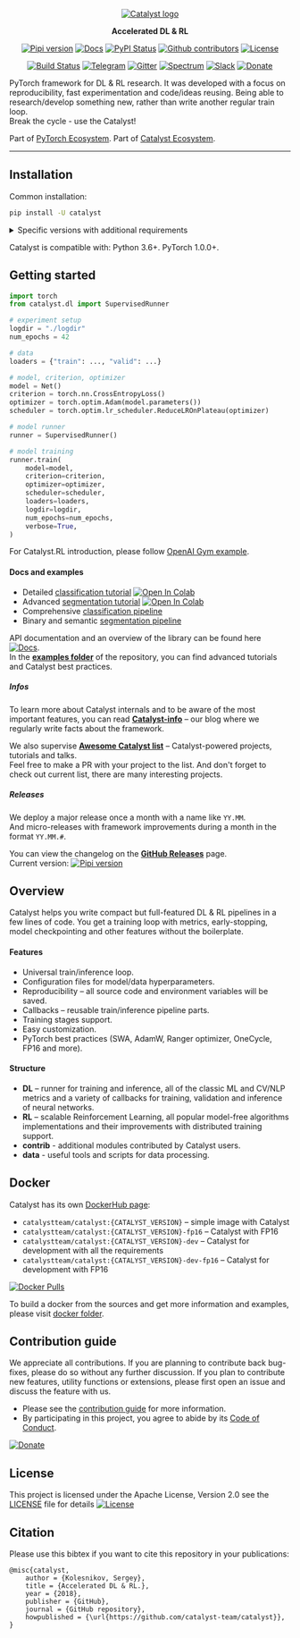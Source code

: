 <div align="center">

[![Catalyst logo](https://raw.githubusercontent.com/catalyst-team/catalyst-pics/master/pics/catalyst_logo.png)](https://github.com/catalyst-team/catalyst)

**Accelerated DL & RL**

[![Pipi version](https://img.shields.io/pypi/v/catalyst.svg)](https://pypi.org/project/catalyst/)
[![Docs](https://img.shields.io/badge/dynamic/json.svg?label=docs&url=https%3A%2F%2Fpypi.org%2Fpypi%2Fcatalyst%2Fjson&query=%24.info.version&colorB=brightgreen&prefix=v)](https://catalyst-team.github.io/catalyst/index.html)
[![PyPI Status](https://pepy.tech/badge/catalyst)](https://pepy.tech/project/catalyst)
[![Github contributors](https://img.shields.io/github/contributors/catalyst-team/catalyst.svg?logo=github&logoColor=white)](https://github.com/catalyst-team/catalyst/graphs/contributors)
[![License](https://img.shields.io/github/license/catalyst-team/catalyst.svg)](LICENSE)

[![Build Status](http://66.248.205.49:8111/app/rest/builds/buildType:id:Catalyst_Deploy/statusIcon.svg)](http://66.248.205.49:8111/project.html?projectId=Catalyst&tab=projectOverview&guest=1)
[![Telegram](https://img.shields.io/badge/news-on%20telegram-blue)](https://t.me/catalyst_team)
[![Gitter](https://badges.gitter.im/catalyst-team/community.svg)](https://gitter.im/catalyst-team/community?utm_source=badge&utm_medium=badge&utm_campaign=pr-badge)
[![Spectrum](https://img.shields.io/badge/chat-on%20spectrum-blueviolet)](https://spectrum.chat/catalyst)
[![Slack](https://img.shields.io/badge/ODS-slack-red)](https://opendatascience.slack.com/messages/CGK4KQBHD)
[![Donate](https://raw.githubusercontent.com/catalyst-team/catalyst-pics/master/third_party_pics/patreon.png)](https://www.patreon.com/catalyst_team)

</div>

PyTorch framework for DL & RL research.
It was developed with a focus on reproducibility,
fast experimentation and code/ideas reusing.
Being able to research/develop something new,
rather than write another regular train loop. <br/>
Break the cycle - use the Catalyst!

Part of [PyTorch Ecosystem](https://pytorch.org/ecosystem/). Part of [Catalyst Ecosystem](https://docs.google.com/presentation/d/1D-yhVOg6OXzjo9K_-IS5vSHLPIUxp1PEkFGnpRcNCNU/edit?usp=sharing).

---

## Installation

Common installation:
```bash
pip install -U catalyst
```

<details>
<summary>Specific versions with additional requirements</summary>
<p>

```bash
pip install catalyst[ml]         # installs DL+ML based catalyst
pip install catalyst[rl]         # installs DL+RL based catalyst
pip install catalyst[cv]         # installs DL+CV based catalyst
pip install catalyst[nlp]        # installs DL+NLP based catalyst
pip install catalyst[ecosystem]  # installs Catalyst.Ecosystem for DL/RL R&D
pip install catalyst[contrib]    # installs DL+contrib based catalyst
pip install catalyst[all]        # installs everything. Very convenient to deploy on a new server
```
</p>
</details>

Catalyst is compatible with: Python 3.6+. PyTorch 1.0.0+.


## Getting started

```python
import torch
from catalyst.dl import SupervisedRunner

# experiment setup
logdir = "./logdir"
num_epochs = 42

# data
loaders = {"train": ..., "valid": ...}

# model, criterion, optimizer
model = Net()
criterion = torch.nn.CrossEntropyLoss()
optimizer = torch.optim.Adam(model.parameters())
scheduler = torch.optim.lr_scheduler.ReduceLROnPlateau(optimizer)

# model runner
runner = SupervisedRunner()

# model training
runner.train(
    model=model,
    criterion=criterion,
    optimizer=optimizer,
    scheduler=scheduler,
    loaders=loaders,
    logdir=logdir,
    num_epochs=num_epochs,
    verbose=True,
)
```

For Catalyst.RL introduction, please follow [OpenAI Gym example](https://github.com/catalyst-team/catalyst/tree/master/examples/rl_gym).


#### Docs and examples
- Detailed [classification tutorial](./examples/notebooks/classification-tutorial.ipynb) [![Open In Colab](https://colab.research.google.com/assets/colab-badge.svg)](https://colab.research.google.com/github/catalyst-team/catalyst/blob/master/examples/notebooks/classification-tutorial.ipynb)
- Advanced [segmentation tutorial](./examples/notebooks/segmentation-tutorial.ipynb) [![Open In Colab](https://colab.research.google.com/assets/colab-badge.svg)](https://colab.research.google.com/github/catalyst-team/catalyst/blob/master/examples/notebooks/segmentation-tutorial.ipynb)
- Comprehensive [classification pipeline](https://github.com/catalyst-team/classification)
- Binary and semantic [segmentation pipeline](https://github.com/catalyst-team/segmentation)

API documentation and an overview of the library can be found here
[![Docs](https://img.shields.io/badge/dynamic/json.svg?label=docs&url=https%3A%2F%2Fpypi.org%2Fpypi%2Fcatalyst%2Fjson&query=%24.info.version&colorB=brightgreen&prefix=v)](https://catalyst-team.github.io/catalyst/index.html). <br/>
In the **[examples folder](examples)**
of the repository, you can find advanced tutorials and Catalyst best practices.

##### Infos
To learn more about Catalyst internals and to be aware of the most important features, you can read **[Catalyst-info](https://github.com/catalyst-team/catalyst-info)** – our blog where we regularly write facts about the framework.

We also supervise **[Awesome Catalyst list](https://github.com/catalyst-team/awesome-catalyst-list)** – Catalyst-powered projects, tutorials and talks. <br/> 
Feel free to make a PR with your project to the list. And don't forget to check out current list, there are many interesting projects.

##### Releases
We deploy a major release once a month with a name like `YY.MM`. <br/>
And micro-releases with framework improvements during a month in the format `YY.MM.#`.

You can view the changelog on the **[GitHub Releases](https://github.com/catalyst-team/catalyst/releases)** page. <br/>
Current version: [![Pipi version](https://img.shields.io/pypi/v/catalyst.svg)](https://pypi.org/project/catalyst/)


## Overview

Catalyst helps you write compact
but full-featured DL & RL pipelines in a few lines of code.
You get a training loop with metrics, early-stopping, model checkpointing
and other features without the boilerplate.

#### Features

- Universal train/inference loop.
- Configuration files for model/data hyperparameters.
- Reproducibility – all source code and environment variables will be saved.
- Callbacks – reusable train/inference pipeline parts.
- Training stages support.
- Easy customization.
- PyTorch best practices (SWA, AdamW, Ranger optimizer, OneCycle, FP16 and more).


#### Structure

- **DL** – runner for training and inference,
   all of the classic ML and CV/NLP metrics
   and a variety of callbacks for training, validation
   and inference of neural networks.
- **RL** – scalable Reinforcement Learning,
   all popular model-free algorithms implementations and their improvements
   with distributed training support.
- **contrib** - additional modules contributed by Catalyst users.
- **data** - useful tools and scripts for data processing.


## Docker
Catalyst has its own [DockerHub page](https://hub.docker.com/r/catalystteam/catalyst/tags):
- `catalystteam/catalyst:{CATALYST_VERSION}` – simple image with Catalyst
- `catalystteam/catalyst:{CATALYST_VERSION}-fp16` – Catalyst with FP16
- `catalystteam/catalyst:{CATALYST_VERSION}-dev` – Catalyst for development with all the requirements
- `catalystteam/catalyst:{CATALYST_VERSION}-dev-fp16` – Catalyst for development with FP16

[![Docker Pulls](https://img.shields.io/docker/pulls/catalystteam/catalyst)](https://hub.docker.com/r/catalystteam/catalyst/tags)

To build a docker from the sources and get more information and examples,
please visit [docker folder](docker).


## Contribution guide

We appreciate all contributions.
If you are planning to contribute back bug-fixes,
please do so without any further discussion.
If you plan to contribute new features, utility functions or extensions,
please first open an issue and discuss the feature with us.

- Please see the [contribution guide](CONTRIBUTING.md) for more information.
- By participating in this project, you agree to abide by its [Code of Conduct](CODE_OF_CONDUCT.md).

[![Donate](https://c5.patreon.com/external/logo/become_a_patron_button.png)](https://www.patreon.com/catalyst_team)

## License

This project is licensed under the Apache License, Version 2.0 see the [LICENSE](LICENSE) file for details
[![License](https://img.shields.io/github/license/catalyst-team/catalyst.svg)](LICENSE)

## Citation

Please use this bibtex if you want to cite this repository in your publications:

    @misc{catalyst,
        author = {Kolesnikov, Sergey},
        title = {Accelerated DL & RL.},
        year = {2018},
        publisher = {GitHub},
        journal = {GitHub repository},
        howpublished = {\url{https://github.com/catalyst-team/catalyst}},
    }
